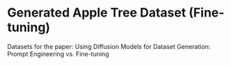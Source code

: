 # Generated Apple Tree Dataset (Fine-tuning)
Datasets for the paper: Using Diffusion Models for Dataset Generation: Prompt Engineering vs. Fine-tuning

